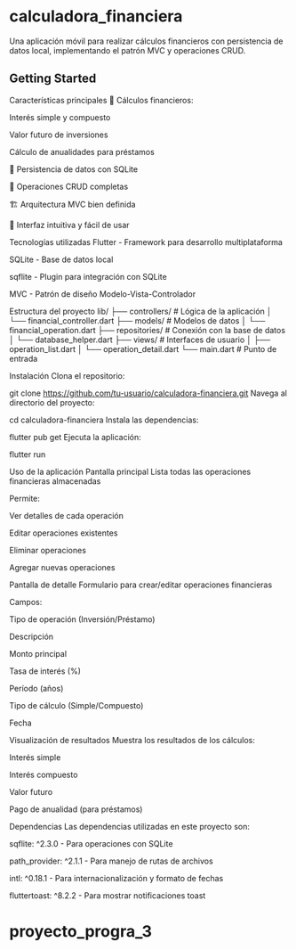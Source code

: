 # calculadora_financiera

Una aplicación móvil para realizar cálculos financieros con persistencia de datos local, implementando el patrón MVC y operaciones CRUD.

## Getting Started
Características principales
🏦 Cálculos financieros:

Interés simple y compuesto

Valor futuro de inversiones

Cálculo de anualidades para préstamos

💾 Persistencia de datos con SQLite

🔄 Operaciones CRUD completas

🏗️ Arquitectura MVC bien definida

📱 Interfaz intuitiva y fácil de usar

Tecnologías utilizadas
Flutter - Framework para desarrollo multiplataforma

SQLite - Base de datos local

sqflite - Plugin para integración con SQLite

MVC - Patrón de diseño Modelo-Vista-Controlador

Estructura del proyecto
lib/
├── controllers/          # Lógica de la aplicación
│   └── financial_controller.dart
├── models/               # Modelos de datos
│   └── financial_operation.dart
├── repositories/         # Conexión con la base de datos
│   └── database_helper.dart
├── views/                # Interfaces de usuario
│   ├── operation_list.dart
│   └── operation_detail.dart
└── main.dart             # Punto de entrada

Instalación
Clona el repositorio:

git clone https://github.com/tu-usuario/calculadora-financiera.git
Navega al directorio del proyecto:


cd calculadora-financiera
Instala las dependencias:

flutter pub get
Ejecuta la aplicación:


flutter run

Uso de la aplicación
Pantalla principal
Lista todas las operaciones financieras almacenadas

Permite:

Ver detalles de cada operación

Editar operaciones existentes

Eliminar operaciones

Agregar nuevas operaciones

Pantalla de detalle
Formulario para crear/editar operaciones financieras

Campos:

Tipo de operación (Inversión/Préstamo)

Descripción

Monto principal

Tasa de interés (%)

Período (años)

Tipo de cálculo (Simple/Compuesto)

Fecha

Visualización de resultados
Muestra los resultados de los cálculos:

Interés simple

Interés compuesto

Valor futuro

Pago de anualidad (para préstamos)

Dependencias
Las dependencias utilizadas en este proyecto son:

sqflite: ^2.3.0 - Para operaciones con SQLite

path_provider: ^2.1.1 - Para manejo de rutas de archivos

intl: ^0.18.1 - Para internacionalización y formato de fechas

fluttertoast: ^8.2.2 - Para mostrar notificaciones toast


# proyecto_progra_3
